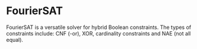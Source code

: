 # FourierSAT
FourierSAT is a versatile solver for hybrid Boolean constraints.
The types of constraints include: CNF (-or), XOR, cardinality constraints and NAE (not all equal). 
